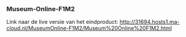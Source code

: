 ### Museum-Online-F1M2

Link naar de live versie van het eindproduct: http://31694.hosts1.ma-cloud.nl/MuseumOnline-F1M2/Museum%20Online%20F1M2.html
